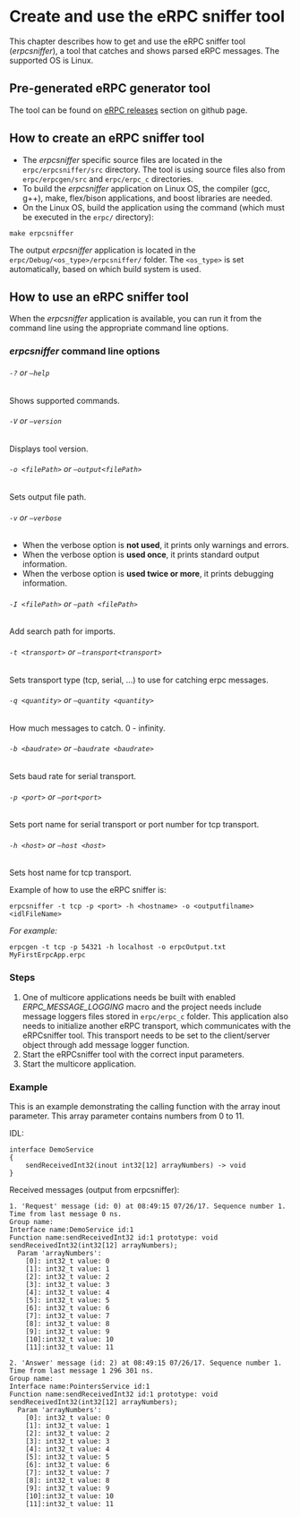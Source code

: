 # Create and use the eRPC sniffer tool
This chapter describes how to get and use the eRPC sniffer tool (_erpcsniffer_), a tool that catches and shows parsed eRPC messages. The supported OS is Linux.

## Pre-generated eRPC generator tool

The tool can be found on [eRPC releases](https://github.com/EmbeddedRPC/erpc/releases) section on github page.

## How to create an eRPC sniffer tool
* The _erpcsniffer_ specific source files are located in the ``erpc/erpcsniffer/src`` directory. The tool is using source files also from ``erpc/erpcgen/src`` and ``erpc/erpc_c`` directories.
* To build the _erpcsniffer_ application on Linux OS, the compiler (gcc, g++), make, flex/bison applications, and boost libraries are needed.
* On the Linux OS, build the application using the command (which must be executed in the ``erpc/`` directory):

```
make erpcsniffer
```

The output _erpcsniffer_ application is located in the ``erpc/Debug/<os_type>/erpcsniffer/`` folder. The ``<os_type>`` is set automatically, based on which build system is used.

## How to use an eRPC sniffer tool
When the _erpcsniffer_ application is available, you can run it from the command line using the appropriate command line options.

### _erpcsniffer_ command line options
###### ``-?`` or ``—help``
Shows supported commands.

###### ``-V`` or ``—version``
Displays tool version.

###### ``-o <filePath>`` or ``—output<filePath>``
Sets output file path.

###### ``-v`` or ``—verbose``
* When the verbose option is **not used**, it prints only warnings and errors.
* When the verbose option is **used once**, it prints standard output information.
* When the verbose option is **used twice or more**, it prints debugging information.

###### ``-I <filePath>`` or ``—path <filePath>``
Add search path for imports.

###### ``-t <transport>`` or ``—transport<transport>``
Sets transport type (tcp, serial, ...) to use for catching erpc messages.

###### ``-q <quantity>`` or ``—quantity <quantity>``
How much messages to catch. 0 - infinity.

###### ``-b <baudrate>`` or ``—baudrate <baudrate>``
Sets baud rate for serial transport.

###### ``-p <port>`` or ``—port<port>``
Sets port name for serial transport or port number for tcp transport.

###### ``-h <host>`` or ``—host <host>``
Sets host name for tcp transport.

Example of how to use the eRPC sniffer is:
```
erpcsniffer -t tcp -p <port> -h <hostname> -o <outputfilname> <idlFileName>
```
_For example:_
```
erpcgen -t tcp -p 54321 -h localhost -o erpcOutput.txt MyFirstErpcApp.erpc
```

### Steps
1. One of multicore applications needs be built with enabled _ERPC_MESSAGE_LOGGING_ macro and the project needs include message loggers files stored in ``erpc/erpc_c`` folder. This application also needs to initialize another eRPC transport, which communicates with the eRPCsniffer tool. This transport needs to be set to the client/server object through add message logger function.
2. Start the eRPCsniffer tool with the correct input parameters.
3. Start the multicore application.

### Example

This is an example demonstrating the calling function with the array inout parameter. This array parameter contains numbers from 0 to 11.

IDL:
```
interface DemoService
{
    sendReceivedInt32(inout int32[12] arrayNumbers) -> void
}
```

Received messages (output from erpcsniffer):
```
1. 'Request' message (id: 0) at 08:49:15 07/26/17. Sequence number 1. Time from last message 0 ns.
Group name:
Interface name:DemoService id:1
Function name:sendReceivedInt32 id:1 prototype: void sendReceivedInt32(int32[12] arrayNumbers);
  Param 'arrayNumbers':
    [0]: int32_t value: 0
    [1]: int32_t value: 1
    [2]: int32_t value: 2
    [3]: int32_t value: 3
    [4]: int32_t value: 4
    [5]: int32_t value: 5
    [6]: int32_t value: 6
    [7]: int32_t value: 7
    [8]: int32_t value: 8
    [9]: int32_t value: 9
    [10]:int32_t value: 10
    [11]:int32_t value: 11

2. 'Answer' message (id: 2) at 08:49:15 07/26/17. Sequence number 1. Time from last message 1 296 301 ns.
Group name:
Interface name:PointersService id:1
Function name:sendReceivedInt32 id:1 prototype: void sendReceivedInt32(int32[12] arrayNumbers);
  Param 'arrayNumbers':
    [0]: int32_t value: 0
    [1]: int32_t value: 1
    [2]: int32_t value: 2
    [3]: int32_t value: 3
    [4]: int32_t value: 4
    [5]: int32_t value: 5
    [6]: int32_t value: 6
    [7]: int32_t value: 7
    [8]: int32_t value: 8
    [9]: int32_t value: 9
    [10]:int32_t value: 10
    [11]:int32_t value: 11
```
